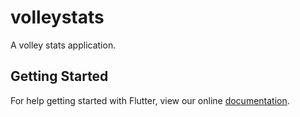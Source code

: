 # volleystats

A volley stats application.

## Getting Started

For help getting started with Flutter, view our online
[documentation](https://flutter.io/).
